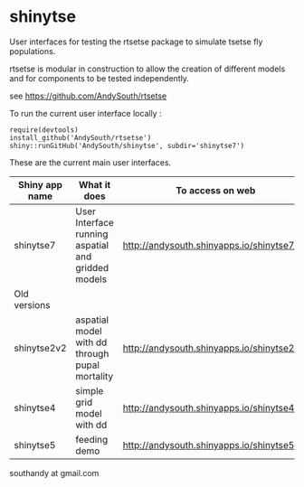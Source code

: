 shinytse
========

User interfaces for testing the rtsetse package to simulate tsetse fly populations.

rtsetse is modular in construction to allow the creation of different models and for components to be tested independently.

see https://github.com/AndySouth/rtsetse

To run the current user interface locally :

    require(devtools)    
    install_github('AndySouth/rtsetse')    
    shiny::runGitHub('AndySouth/shinytse', subdir='shinytse7')    

These are the current main user interfaces.

Shiny app name  | What it does  | To access on web
------------- | -------------| -------------
shinytse7 | User Interface running aspatial and gridded models | http://andysouth.shinyapps.io/shinytse7/
Old versions | | 
shinytse2v2 | aspatial model with dd through pupal mortality | http://andysouth.shinyapps.io/shinytse2v2/
shinytse4 | simple grid model with dd | http://andysouth.shinyapps.io/shinytse4/
shinytse5 | feeding demo | http://andysouth.shinyapps.io/shinytse5/

southandy at gmail.com
